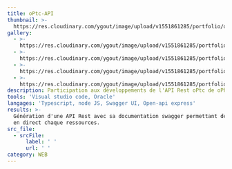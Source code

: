 ```yaml
---
title: oPtc-API
thumbnail: >-
  https://res.cloudinary.com/ygout/image/upload/v1551861285/portfolio/optc-api/Capture2.jpg
gallery:
  - >-
    https://res.cloudinary.com/ygout/image/upload/v1551861285/portfolio/optc-api/Capture2.jpg
  - >-
    https://res.cloudinary.com/ygout/image/upload/v1551861285/portfolio/optc-api/Capture.jpg
  - >-
    https://res.cloudinary.com/ygout/image/upload/v1551861285/portfolio/optc-api/Capture3.jpg
  - >-
    https://res.cloudinary.com/ygout/image/upload/v1551861285/portfolio/optc-api/Capture4.jpg
description: Participation aux développements de l'API Rest oPtc de oPhone.
tools: 'Visual studio code, Oracle'
langages: 'Typescript, node JS, Swagger UI, Open-api express'
results: >-
  Génération d'une API Rest avec sa documentation swagger permettant de tester
  en direct chaque ressources.
src_file:
  - srcFile:
      label: ' '
      url: ' '
category: WEB
---
```


